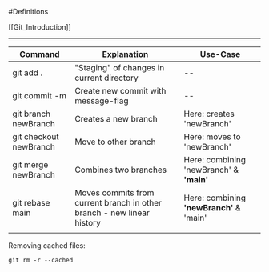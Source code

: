 #Definitions 

[[Git_Introduction]]

---

| Command                | Explanation                                                            | Use-Case                                     |
| ---------------------- | ---------------------------------------------------------------------- | -------------------------------------------- |
| git add .              | "Staging" of changes in current directory                              | --                                           |
| git commit -m          | Create new commit with message-flag                                    | --                                           |
| git branch newBranch   | Creates a new branch                                                   | Here: creates 'newBranch'                    |
| git checkout newBranch | Move to other branch                                                   | Here: moves to 'newBranch'                   |
| git merge newBranch    | Combines two branches                                                  | Here: combining 'newBranch' & **'main'**     |
| git rebase main        | Moves commits from current branch in other branch - new linear history | Here: combining **'newBranch'** & 'main'<br> |
|                        |                                                                        |                                              |

Removing cached files:

```shell
git rm -r --cached
```
